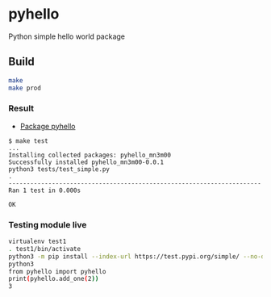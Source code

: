 # pyhello

Python simple hello world package

## Build

```sh
make
make prod
```

### Result

* [Package pyhello](https://test.pypi.org/project/pyhello-mn3m00/)

```shell
$ make test
...
Installing collected packages: pyhello_mn3m00
Successfully installed pyhello_mn3m00-0.0.1
python3 tests/test_simple.py
.
----------------------------------------------------------------------
Ran 1 test in 0.000s

OK
```

### Testing module live

```sh
virtualenv test1
. test1/bin/activate
python3 -m pip install --index-url https://test.pypi.org/simple/ --no-deps pyhello_mn3m00
python3
from pyhello import pyhello
print(pyhello.add_one(2))
3
```
